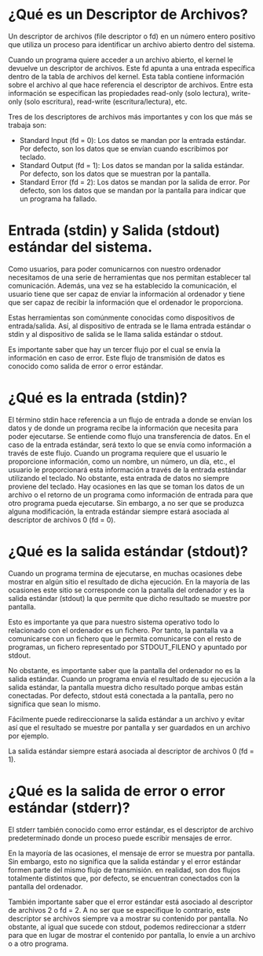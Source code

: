 # ¿Qué es un Descriptor de Archivos?

Un descriptor de archivos (file descriptor o fd) en un número entero positivo que utiliza un proceso para identificar un archivo abierto dentro del sistema.

Cuando un programa quiere acceder a un archivo abierto, el kernel le devuelve un descriptor de archivos. Este fd apunta a una entrada específica dentro de la tabla de archivos del kernel. Esta tabla contiene información sobre el archivo al que hace referencia el descriptor de archivos. Entre esta información se especifican las propiedades read-only (solo lectura), write-only (solo escritura), read-write (escritura/lectura), etc.

Tres de los descriptores de archivos más importantes y con los que más se trabaja son:

- Standard Input (fd = 0): Los datos se mandan por la entrada estándar. Por defecto, son los datos que se envían cuando escribimos por teclado.
- Standard Output (fd = 1): Los datos se mandan por la salida estándar. Por defecto, son los datos que se muestran por la pantalla.
- Standard Error (fd = 2): Los datos se mandan por la salida de error. Por defecto, son los datos que se mandan por la pantalla para indicar que un programa ha fallado.
# Entrada (stdin) y Salida (stdout) estándar del sistema.

Como usuarios, para poder comunicarnos con nuestro ordenador necesitamos de una serie de herramientas que nos permitan establecer tal comunicación. Además, una vez se ha establecido la comunicación, el usuario tiene que ser capaz de enviar la información al ordenador y tiene que ser capaz de recibir la información que el ordenador le proporciona.

Estas herramientas son comúnmente conocidas como dispositivos de entrada/salida. Así, al dispositivo de entrada se le llama entrada estándar o stdin y al dispositivo de salida se le llama salida estándar o stdout.

Es importante saber que hay un tercer flujo por el cual se envía la información en caso de error. Este flujo de transmisión de datos es conocido como salida de error o error estándar.
# ¿Qué es la entrada (stdin)?

El término stdin hace referencia a un flujo de entrada a donde se envían los datos y de donde un programa recibe la información que necesita para poder ejecutarse. Se entiende como flujo una transferencia de datos. En el caso de la entrada estándar, será texto lo que se envía como información a través de este flujo. Cuando un programa requiere que el usuario le proporcione información, como un nombre, un número, un día, etc., el usuario le proporcionará esta información a través de la entrada estándar utilizando el teclado. No obstante, esta entrada de datos no siempre proviene del teclado. Hay ocasiones en las que se toman los datos de un archivo o el retorno de un programa como información de entrada para que otro programa pueda ejecutarse. Sin embargo, a no ser que se produzca alguna modificación, la entrada estándar siempre estará asociada al descriptor de archivos 0 (fd = 0).
# ¿Qué es la salida estándar (stdout)?

Cuando un programa termina de ejecutarse, en muchas ocasiones debe mostrar en algún sitio el resultado de dicha ejecución. En la mayoría de las ocasiones este sitio se corresponde con la pantalla del ordenador y es la salida estándar (stdout) la que permite que dicho resultado se muestre por pantalla.

Esto es importante ya que para nuestro sistema operativo todo lo relacionado con el ordenador es un fichero. Por tanto, la pantalla va a comunicarse con un fichero que le permita comunicarse con el resto de programas, un fichero representado por STDOUT_FILENO y apuntado por stdout.

No obstante, es importante saber que la pantalla del ordenador no es la salida estándar. Cuando un programa envía el resultado de su ejecución a la salida estándar, la pantalla muestra dicho resultado porque ambas están conectadas. Por defecto, stdout está conectada a la pantalla, pero no significa que sean lo mismo.

Fácilmente puede redireccionarse la salida estándar a un archivo y evitar así que el resultado se muestre por pantalla y ser guardados en un archivo por ejemplo.

La salida estándar siempre estará asociada al descriptor de archivos 0 (fd = 1).
# ¿Qué es la salida de error o error estándar (stderr)?

El stderr también conocido como error estándar, es el descriptor de archivo predeterminado donde un proceso puede escribir mensajes de error.

En la mayoría de las ocasiones, el mensaje de error se muestra por pantalla. Sin embargo, esto no significa que la salida estándar y el error estándar formen parte del mismo flujo de transmisión. en realidad, son dos flujos totalmente distintos que, por defecto, se encuentran conectados con la pantalla del ordenador.

También importante saber que el error estándar está asociado al descriptor de archivos 2 o fd = 2. A no ser que se especifique lo contrario, este descriptor se archivos siempre va a mostrar su contenido por pantalla. No obstante, al igual que sucede con stdout, podemos redireccionar a stderr para que en lugar de mostrar el contenido por pantalla, lo envíe a un archivo o a otro programa.